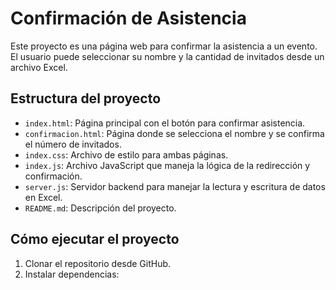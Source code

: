 # Confirmación de Asistencia

Este proyecto es una página web para confirmar la asistencia a un evento. El usuario puede seleccionar su nombre y la cantidad de invitados desde un archivo Excel.

## Estructura del proyecto

- `index.html`: Página principal con el botón para confirmar asistencia.
- `confirmacion.html`: Página donde se selecciona el nombre y se confirma el número de invitados.
- `index.css`: Archivo de estilo para ambas páginas.
- `index.js`: Archivo JavaScript que maneja la lógica de la redirección y confirmación.
- `server.js`: Servidor backend para manejar la lectura y escritura de datos en Excel.
- `README.md`: Descripción del proyecto.

## Cómo ejecutar el proyecto

1. Clonar el repositorio desde GitHub.
2. Instalar dependencias: